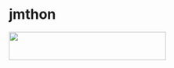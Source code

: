 # jmthon

<p align="left"><a href="https://heroku.com/deploy?template=https://github.com/HYM11/roz"> <img src="https://img.shields.io/badge/Deploy%20To%20Heroku-purple?style=for-the-badge&logo=heroku" width="320" height="58.45"/></a></p>
